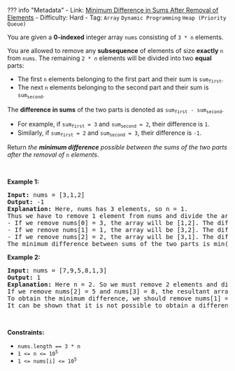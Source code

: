 
??? info "Metadata"
    - Link: [Minimum Difference in Sums After Removal of Elements](https://leetcode.com/problems/minimum-difference-in-sums-after-removal-of-elements)
    - Difficulty: Hard
    - Tag: `Array` `Dynamic Programming` `Heap (Priority Queue)`

<p>You are given a <strong>0-indexed</strong> integer array <code>nums</code> consisting of <code>3 * n</code> elements.</p>

<p>You are allowed to remove any <strong>subsequence</strong> of elements of size <strong>exactly</strong> <code>n</code> from <code>nums</code>. The remaining <code>2 * n</code> elements will be divided into two <strong>equal</strong> parts:</p>

<ul>
	<li>The first <code>n</code> elements belonging to the first part and their sum is <code>sum<sub>first</sub></code>.</li>
	<li>The next <code>n</code> elements belonging to the second part and their sum is <code>sum<sub>second</sub></code>.</li>
</ul>

<p>The <strong>difference in sums</strong> of the two parts is denoted as <code>sum<sub>first</sub> - sum<sub>second</sub></code>.</p>

<ul>
	<li>For example, if <code>sum<sub>first</sub> = 3</code> and <code>sum<sub>second</sub> = 2</code>, their difference is <code>1</code>.</li>
	<li>Similarly, if <code>sum<sub>first</sub> = 2</code> and <code>sum<sub>second</sub> = 3</code>, their difference is <code>-1</code>.</li>
</ul>

<p>Return <em>the <strong>minimum difference</strong> possible between the sums of the two parts after the removal of </em><code>n</code><em> elements</em>.</p>

<p>&nbsp;</p>
<p><strong>Example 1:</strong></p>

<pre>
<strong>Input:</strong> nums = [3,1,2]
<strong>Output:</strong> -1
<strong>Explanation:</strong> Here, nums has 3 elements, so n = 1. 
Thus we have to remove 1 element from nums and divide the array into two equal parts.
- If we remove nums[0] = 3, the array will be [1,2]. The difference in sums of the two parts will be 1 - 2 = -1.
- If we remove nums[1] = 1, the array will be [3,2]. The difference in sums of the two parts will be 3 - 2 = 1.
- If we remove nums[2] = 2, the array will be [3,1]. The difference in sums of the two parts will be 3 - 1 = 2.
The minimum difference between sums of the two parts is min(-1,1,2) = -1. 
</pre>

<p><strong>Example 2:</strong></p>

<pre>
<strong>Input:</strong> nums = [7,9,5,8,1,3]
<strong>Output:</strong> 1
<strong>Explanation:</strong> Here n = 2. So we must remove 2 elements and divide the remaining array into two parts containing two elements each.
If we remove nums[2] = 5 and nums[3] = 8, the resultant array will be [7,9,1,3]. The difference in sums will be (7+9) - (1+3) = 12.
To obtain the minimum difference, we should remove nums[1] = 9 and nums[4] = 1. The resultant array becomes [7,5,8,3]. The difference in sums of the two parts is (7+5) - (8+3) = 1.
It can be shown that it is not possible to obtain a difference smaller than 1.
</pre>

<p>&nbsp;</p>
<p><strong>Constraints:</strong></p>

<ul>
	<li><code>nums.length == 3 * n</code></li>
	<li><code>1 &lt;= n &lt;= 10<sup>5</sup></code></li>
	<li><code>1 &lt;= nums[i] &lt;= 10<sup>5</sup></code></li>
</ul>
